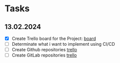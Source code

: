 # Tasks

## 13.02.2024 

- [x] Create Trello board for the Project: [board](https://trello.com/b/ZrMUbPmA/devops-learning-plan)
- [ ] Determinate what i want to implement using CI/CD
- [ ] Create Github repositories [trello](https://trello.com/c/NMZWnX4q/1-create-github-repo) 
- [ ] Create GitLab repositories [trello](https://trello.com/c/rWIB6afz/2-create-gitlab-repo)
